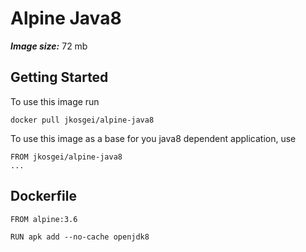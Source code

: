 # Alpine Java8

**_Image size:_** 72 mb

## Getting Started

To use this image run

```
docker pull jkosgei/alpine-java8
```

To use this image as a base for you java8 dependent application, use

```
FROM jkosgei/alpine-java8
...
```

## Dockerfile

```
FROM alpine:3.6

RUN apk add --no-cache openjdk8

```